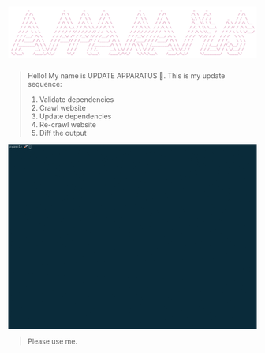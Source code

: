 # [![UPDATE APPARATUS](media/header.png)](https://github.com/haroldangenent/update-apparatus)

> Hello! My name is UPDATE APPARATUS 🤖. This is my update sequence: 
> 1. Validate dependencies
> 2. Crawl website
> 3. Update dependencies
> 4. Re-crawl website
> 5. Diff the output

![Update sequence.](media/preview.gif)

> Please use me.
